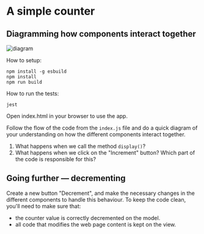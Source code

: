 # A simple counter

## Diagramming how components interact together

![diagram](./counter-app-diagram.png.png)

How to setup:
```
npm install -g esbuild
npm install
npm run build
```

How to run the tests:
```
jest
```

Open index.html in your browser to use the app.

Follow the flow of the code from the `index.js` file and do a quick diagram of
your understanding on how the different components interact together.

1. What happens when we call the method `display()`?
2. What happens when we click on the "Increment" button? Which part of the code
   is responsible for this?

## Going further — decrementing

Create a new button "Decrement", and make the necessary changes in the different
components to handle this behaviour. To keep the code clean, you'll need to make
sure that:
  * the counter value is correctly decremented on the model.
  * all code that modifies the web page content is kept on the view.